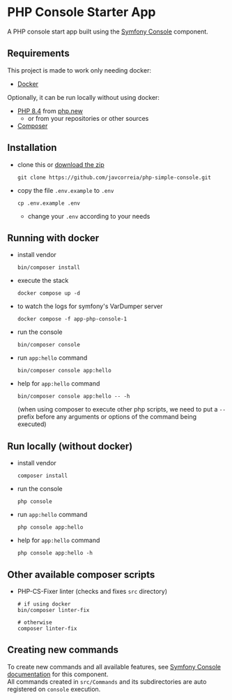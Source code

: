 # PHP Console Starter App

A PHP console start app built using the [Symfony Console](https://symfony.com/doc/current/components/console.html) component.

## Requirements
This project is made to work only needing docker:
- [Docker](https://docs.docker.com/desktop/)

Optionally, it can be run locally without using docker:
- [PHP 8.4](https://php.new/install/linux/8.4) from [php.new](https://php.new/)
  - or from your repositories or other sources
- [Composer](https://getcomposer.org/download/)

## Installation
- clone this or [download the zip](https://github.com/javcorreia/php-simple-console/archive/refs/heads/main.zip)
  ```shell
  git clone https://github.com/javcorreia/php-simple-console.git
  ```
- copy the file `.env.example` to `.env`
  ```shell
  cp .env.example .env
  ```
  - change your `.env` according to your needs
## Running with docker
- install vendor
  ```shell
  bin/composer install
  ```
- execute the stack
  ```shell
  docker compose up -d
  ```
- to watch the logs for symfony's VarDumper server
  ```shell
  docker compose -f app-php-console-1
  ```
- run the console 
  ```shell
  bin/composer console
  ```
- run `app:hello` command
  ```shell
  bin/composer console app:hello
  ```
- help for `app:hello` command
  ```shell
  bin/composer console app:hello -- -h
  ```
  (when using composer to execute other php scripts, we need to put a `--` prefix before any arguments or options of the command being executed)

## Run locally (without docker)
- install vendor
  ```shell
  composer install
  ```
- run the console
  ```shell
  php console
  ```
- run `app:hello` command
  ```shell
  php console app:hello
  ```
- help for `app:hello` command
  ```shell
  php console app:hello -h
  ```

## Other available composer scripts
- PHP-CS-Fixer linter (checks and fixes `src` directory)
  ```shell
  # if using docker
  bin/composer linter-fix
  
  # otherwise
  composer linter-fix
  ```

## Creating new commands
To create new commands and all available features, see [Symfony Console documentation](https://symfony.com/doc/current/console.html#creating-a-command) for this component.  
All commands created in `src/Commands` and its subdirectories are auto registered on `console` execution.
